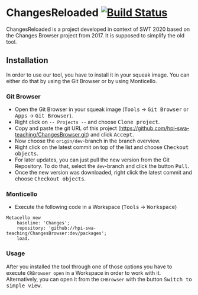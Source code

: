 # ChangesReloaded [![Build Status](https://travis-ci.org/HPI-SWA-Teaching/ChangesBrowser.svg?branch=team09)](https://travis-ci.org/HPI-SWA-Teaching/ChangesBrowser)

ChangesReloaded is a project developed in context of SWT 2020 based on the Changes Browser project from 2017. It is supposed to simplify the old tool.

## Installation
In order to use our tool, you have to install it in your squeak image. You can either do that by using the Git Browser or by using Monticello.

### Git Browser
- Open the Git Browser in your squeak image (<kbd>Tools</kbd> → <kbd>Git Browser</kbd> or <kbd>Apps</kbd> → <kbd>Git Browser</kbd>).
- Right click on `-- Projects --` and choose <kbd>Clone project</kbd>.
- Copy and paste the git URL of this project (https://github.com/hpi-swa-teaching/ChangesBrowser.git) and click <kbd>Accept</kbd>.
- Now choose the `origin/dev`-branch in the branch overview.
- Right click on the latest commit on top of the list and choose <kbd>Checkout objects</kbd>.
- For later updates, you can just pull the new version from the Git Repository. To do that, select the `dev`-branch and click the button <kbd>Pull</kbd>.
- Once the new version was downloaded, right click the latest commit and choose <kbd>Checkout objects</kbd>.

### Monticello
- Execute the following code in a Workspace (<kbd>Tools</kbd> → <kbd>Workspace</kbd>)
```smalltalk
Metacello new
    baseline: 'Changes';
    repository: 'github://hpi-swa-teaching/ChangesBrowser:dev/packages';
    load.
```

### Usage
After you installed the tool through one of those options you have to execute `CRBrowser open` in a Workspace in order to work with it. Alternatively, you can open it from the `CHBrowser` with the button <kbd>Switch to simple view</kbd>.
